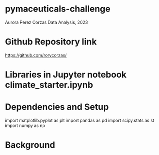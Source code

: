 
# pymaceuticals-challenge

Aurora Perez Corzas
Data Analysis, 2023

# Github Repository link 

https://github.com/rorycorzas/


# Libraries in Jupyter notebook climate_starter.ipynb

# Dependencies and Setup
import matplotlib.pyplot as plt
import pandas as pd
import scipy.stats as st
import numpy as np

# Background
